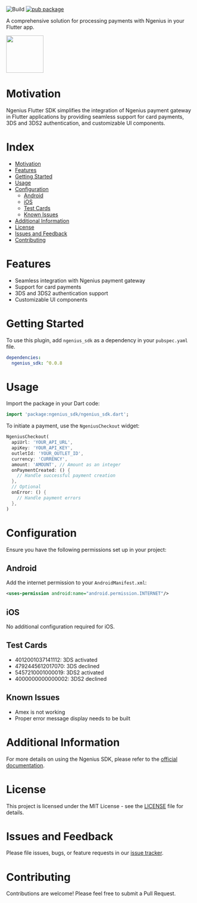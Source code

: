 ![Build](https://github.com/rrousselGit/freezed/workflows/Build/badge.svg)
[![pub package](https://img.shields.io/pub/v/ngenius_sdk.svg)](https://pub.dartlang.org/packages/ngenius_sdk)

A comprehensive solution for processing payments with Ngenius in your Flutter app.

[<img src="https://encrypted-tbn0.gstatic.com/images?q=tbn:ANd9GcRxwdNObVNU6uYMzDO17DgJBTCFHs5-yY2IkA&s" width="100" />](https://docs.ngenius-payments.com/reference)

# Motivation

Ngenius Flutter SDK simplifies the integration of Ngenius payment gateway in Flutter applications by providing seamless support for card payments, 3DS and 3DS2 authentication, and customizable UI components.

# Index

- [Motivation](#motivation)
- [Features](#features)
- [Getting Started](#getting-started)
- [Usage](#usage)
- [Configuration](#configuration)
  - [Android](#android)
  - [iOS](#ios)
  - [Test Cards](#test-cards)
  - [Known Issues](#known-issues)
- [Additional Information](#additional-information)
- [License](#license)
- [Issues and Feedback](#issues-and-feedback)
- [Contributing](#contributing)

# Features

- Seamless integration with Ngenius payment gateway
- Support for card payments
- 3DS and 3DS2 authentication support
- Customizable UI components

# Getting Started

To use this plugin, add `ngenius_sdk` as a dependency in your `pubspec.yaml` file.

```yaml
dependencies:
  ngenius_sdk: ^0.0.8
```

# Usage

Import the package in your Dart code:

```dart
import 'package:ngenius_sdk/ngenius_sdk.dart';
```

To initiate a payment, use the `NgeniusCheckout` widget:

```dart
NgeniusCheckout(
  apiUrl: 'YOUR_API_URL',
  apiKey: 'YOUR_API_KEY',
  outletId: 'YOUR_OUTLET_ID',
  currency: 'CURRENCY',
  amount: 'AMOUNT', // Amount as an integer
  onPaymentCreated: () {
    // Handle successful payment creation
  },
  // Optional
  onError: () {
    // Handle payment errors
  },
)
```

# Configuration

Ensure you have the following permissions set up in your project:

## Android

Add the internet permission to your `AndroidManifest.xml`:

```xml
<uses-permission android:name="android.permission.INTERNET"/>
```

## iOS

No additional configuration required for iOS.

## Test Cards

- 4012001037141112: 3DS activated
- 4792445612017070: 3DS declined
- 5457210001000019: 3DS2 activated
- 4000000000000002: 3DS2 declined

## Known Issues

- Amex is not working
- Proper error message display needs to be built

# Additional Information

For more details on using the Ngenius SDK, please refer to the [official documentation](https://docs.ngenius-payments.com/reference).

# License

This project is licensed under the MIT License - see the [LICENSE](https://opensource.org/license/mit) file for details.

# Issues and Feedback

Please file issues, bugs, or feature requests in our [issue tracker](https://github.com/AmeerRizvi/ngenius_sdk/issues).

# Contributing

Contributions are welcome! Please feel free to submit a Pull Request.

```

```
